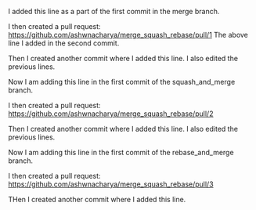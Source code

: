 I added this line as a part of the first commit in the  merge branch.

I then created a pull request:
https://github.com/ashwnacharya/merge_squash_rebase/pull/1
The above line I added in the second commit.

Then I created another commit where I added this line. I also edited the previous lines.

Now I am adding this line in the first commit of the squash_and_merge branch.

I then created a pull request:
https://github.com/ashwnacharya/merge_squash_rebase/pull/2

Then I created another commit where I added this line. I also edited the previous lines.


Now I am adding this line in the first commit of the rebase_and_merge branch.

I then created a pull request:
https://github.com/ashwnacharya/merge_squash_rebase/pull/3

THen I created another commit where I added this line.

